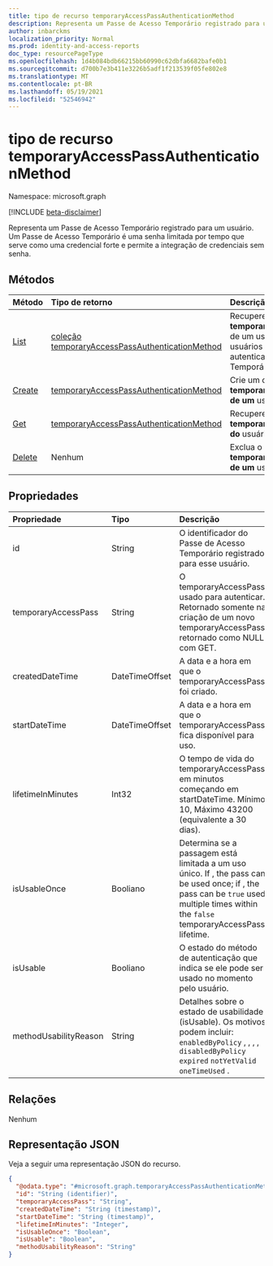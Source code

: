 ```yaml
---
title: tipo de recurso temporaryAccessPassAuthenticationMethod
description: Representa um Passe de Acesso Temporário registrado para um usuário.
author: inbarckms
localization_priority: Normal
ms.prod: identity-and-access-reports
doc_type: resourcePageType
ms.openlocfilehash: 1d4b084bdb66215bb60990c62dbfa6682bafe0b1
ms.sourcegitcommit: d700b7e3b411e3226b5adf1f213539f05fe802e8
ms.translationtype: MT
ms.contentlocale: pt-BR
ms.lasthandoff: 05/19/2021
ms.locfileid: "52546942"
---
```

# <a name="temporaryaccesspassauthenticationmethod-resource-type"></a>tipo de recurso temporaryAccessPassAuthenticationMethod

Namespace: microsoft.graph

[!INCLUDE [beta-disclaimer](../../includes/beta-disclaimer.md)]

Representa um Passe de Acesso Temporário registrado para um usuário. Um Passe de Acesso Temporário é uma senha limitada por tempo que serve como uma credencial forte e permite a integração de credenciais sem senha.

## <a name="methods"></a>Métodos

|Método|Tipo de retorno|Descrição|
|:---|:---|:---|
|[List](../api/temporaryaccesspassauthenticationmethod-list.md)|[coleção temporaryAccessPassAuthenticationMethod](../resources/temporaryaccesspassauthenticationmethod.md)|Recupere uma lista dos objetos **temporaryAccessPassAuthenticationMethod** de um usuário e suas propriedades. Os usuários só podem ter um método de autenticação de Passagem de Acesso Temporário.|
|[Create](../api/temporaryaccesspassauthenticationmethod-post.md)|[temporaryAccessPassAuthenticationMethod](../resources/temporaryaccesspassauthenticationmethod.md)|Crie um objeto **temporaryAccessPassAuthenticationMethod de um** usuário.|
|[Get](../api/temporaryaccesspassauthenticationmethod-get.md)|[temporaryAccessPassAuthenticationMethod](../resources/temporaryaccesspassauthenticationmethod.md)|Recupere as propriedades do objeto **temporaryAccessPassAuthenticationMethod do** usuário.|
|[Delete](../api/temporaryaccesspassauthenticationmethod-delete.md)|Nenhum|Exclua o **objeto temporaryAccessPassAuthenticationMethod de um** usuário.|

## <a name="properties"></a>Propriedades
|Propriedade|Tipo|Descrição|
|:---|:---|:---|
|id|String|O identificador do Passe de Acesso Temporário registrado para esse usuário.|
|temporaryAccessPass|String|O temporaryAccessPass usado para autenticar. Retornado somente na criação de um novo temporaryAccessPass; retornado como NULL com GET.|
|createdDateTime|DateTimeOffset|A data e a hora em que o temporaryAccessPass foi criado.|
|startDateTime|DateTimeOffset|A data e a hora em que o temporaryAccessPass fica disponível para uso.|
|lifetimeInMinutes|Int32|O tempo de vida do temporaryAccessPass em minutos começando em startDateTime. Mínimo 10, Máximo 43200 (equivalente a 30 dias).|
|isUsableOnce|Booliano|Determina se a passagem está limitada a um uso único. If , the pass can be used once; if , the pass can be `true` used multiple times within the `false` temporaryAccessPass lifetime.|
|isUsable|Booliano|O estado do método de autenticação que indica se ele pode ser usado no momento pelo usuário.|
|methodUsabilityReason|String|Detalhes sobre o estado de usabilidade (isUsable). Os motivos podem incluir: `enabledByPolicy` , , , , `disabledByPolicy` `expired` `notYetValid` `oneTimeUsed` .|


## <a name="relationships"></a>Relações
Nenhum

## <a name="json-representation"></a>Representação JSON
Veja a seguir uma representação JSON do recurso.
<!-- {
  "blockType": "resource",
  "keyProperty": "id",
  "@odata.type": "microsoft.graph.temporaryAccessPassAuthenticationMethod",
  "baseType": "microsoft.graph.authenticationMethod",
  "openType": false
}
-->
``` json
{
  "@odata.type": "#microsoft.graph.temporaryAccessPassAuthenticationMethod",
  "id": "String (identifier)",
  "temporaryAccessPass": "String",
  "createdDateTime": "String (timestamp)",
  "startDateTime": "String (timestamp)",
  "lifetimeInMinutes": "Integer",
  "isUsableOnce": "Boolean",
  "isUsable": "Boolean",
  "methodUsabilityReason": "String"
}
```
